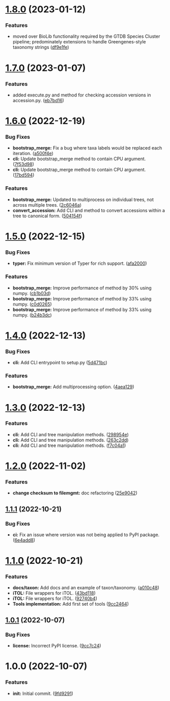 # [1.8.0](https://github.com/Ecogenomics/gtdb-lib/compare/v1.7.0...v1.8.0) (2023-01-12)


### Features

* moved over BioLib functionality required by the GTDB Species Cluster pipeline; predominately extensions to handle Greengenes-style taxonomy strings ([df9e1fe](https://github.com/Ecogenomics/gtdb-lib/commit/df9e1fea09216680748dbb52f1989abcb1a74489))

# [1.7.0](https://github.com/Ecogenomics/gtdb-lib/compare/v1.6.0...v1.7.0) (2023-01-07)


### Features

* added execute.py and method for checking accession versions in accession.py. ([eb7bd16](https://github.com/Ecogenomics/gtdb-lib/commit/eb7bd1619c15c36e8a9f26b880a8e391f03b3992))

# [1.6.0](https://github.com/Ecogenomics/gtdb-lib/compare/v1.5.0...v1.6.0) (2022-12-19)


### Bug Fixes

* **bootstrap_merge:** Fix a bug where taxa labels would be replaced each iteration. ([a500f4e](https://github.com/Ecogenomics/gtdb-lib/commit/a500f4e53d07b9d94811de70f7522b33810e0d37))
* **cli:** Update bootstrap_merge method to contain CPU argument. ([7f53d98](https://github.com/Ecogenomics/gtdb-lib/commit/7f53d98d333611f65275001e8f9ff81d31d807c1))
* **cli:** Update bootstrap_merge method to contain CPU argument. ([17bd594](https://github.com/Ecogenomics/gtdb-lib/commit/17bd594cb752ae233bee9a04e1539d7264a40d79))


### Features

* **bootstrap_merge:** Updated to multiprocess on individual trees, not across multiple trees. ([2c6046a](https://github.com/Ecogenomics/gtdb-lib/commit/2c6046abdab7c0f37763606e2cc6b90e34dd55ce))
* **convert_accession:** Add CLI and method to convert accessions within a tree to canonical form. ([504154f](https://github.com/Ecogenomics/gtdb-lib/commit/504154fb90632111e228d5e2a76855ecc56a76b0))

# [1.5.0](https://github.com/Ecogenomics/gtdb-lib/compare/v1.4.0...v1.5.0) (2022-12-15)


### Bug Fixes

* **typer:** Fix minimum version of Typer for rich support. ([afa2000](https://github.com/Ecogenomics/gtdb-lib/commit/afa2000dbea305406d85ca30419ed94dafeb2b1b))


### Features

* **bootstrap_merge:** Improve performance of method by 30% using numpy. ([cb1b03d](https://github.com/Ecogenomics/gtdb-lib/commit/cb1b03d826e66d63ba923378e1f8c67b7cacd771))
* **bootstrap_merge:** Improve performance of method by 33% using numpy. ([c0d0265](https://github.com/Ecogenomics/gtdb-lib/commit/c0d0265eed8a0b60051a0ce7a1601371cb300f2b))
* **bootstrap_merge:** Improve performance of method by 33% using numpy. ([b24b3dc](https://github.com/Ecogenomics/gtdb-lib/commit/b24b3dcd653a78fb227e862b7ade9ff379bd79b6))

# [1.4.0](https://github.com/Ecogenomics/gtdb-lib/compare/v1.3.0...v1.4.0) (2022-12-13)


### Bug Fixes

* **cli:** Add CLI entrypoint to setup.py ([5d471bc](https://github.com/Ecogenomics/gtdb-lib/commit/5d471bc06adcc3f8348b6c3c731a29c67fc81aa0))


### Features

* **bootstrap_merge:** Add multiprocessing option. ([4aea129](https://github.com/Ecogenomics/gtdb-lib/commit/4aea12906b5df2ed00261aa1f61ba1cc21019dd4))

# [1.3.0](https://github.com/Ecogenomics/gtdb-lib/compare/v1.2.0...v1.3.0) (2022-12-13)


### Features

* **cli:** Add CLI and tree manipulation methods. ([298954e](https://github.com/Ecogenomics/gtdb-lib/commit/298954e627931b11305b175dae323978b0c287ef))
* **cli:** Add CLI and tree manipulation methods. ([263c2dd](https://github.com/Ecogenomics/gtdb-lib/commit/263c2ddf8c756492921b4eacfc56c5079b39a0a0))
* **cli:** Add CLI and tree manipulation methods. ([f7c04a1](https://github.com/Ecogenomics/gtdb-lib/commit/f7c04a1210a5adc80c1d0fb31ebc110d1e51c547))

# [1.2.0](https://github.com/Ecogenomics/gtdb-lib/compare/v1.1.1...v1.2.0) (2022-11-02)


### Features

* **change checksum to filemgmt:** doc refactoring ([25e9042](https://github.com/Ecogenomics/gtdb-lib/commit/25e90426a9640392fd7d5bb533e2614ccdc1c2cf))

## [1.1.1](https://github.com/Ecogenomics/gtdb-lib/compare/v1.1.0...v1.1.1) (2022-10-21)


### Bug Fixes

* **ci:** Fix an issue where version was not being applied to PyPI package. ([6e4add8](https://github.com/Ecogenomics/gtdb-lib/commit/6e4add8b60892db9faf44887e9e65d74a8892f2d))

# [1.1.0](https://github.com/Ecogenomics/gtdb-lib/compare/v1.0.1...v1.1.0) (2022-10-21)


### Features

* **docs/taxon:** Add docs and an example of taxon/taxonomy. ([a010c48](https://github.com/Ecogenomics/gtdb-lib/commit/a010c48113f841c03913468a4c8120d4d756e0a1))
* **iTOL:** File wrappers for iTOL. ([43bd118](https://github.com/Ecogenomics/gtdb-lib/commit/43bd118f088b8a5744890e8d9afcc789104e38ad))
* **iTOL:** File wrappers for iTOL. ([92740b4](https://github.com/Ecogenomics/gtdb-lib/commit/92740b4617ceeed964518d4e688eb0a5eea9d7aa))
* **Tools implementation:** Add first set of tools ([9cc2464](https://github.com/Ecogenomics/gtdb-lib/commit/9cc246487061663401d0518541056192ca288778))

## [1.0.1](https://github.com/Ecogenomics/gtdb-lib/compare/v1.0.0...v1.0.1) (2022-10-07)


### Bug Fixes

* **license:** Incorrect PyPI license. ([9cc7c24](https://github.com/Ecogenomics/gtdb-lib/commit/9cc7c24b4cf18d163084f111453a6a189bde950c))

# 1.0.0 (2022-10-07)


### Features

* **init:** Initial commit. ([9fd9291](https://github.com/Ecogenomics/gtdb-lib/commit/9fd92919af40020064324797b613c971ed6fb10d))
